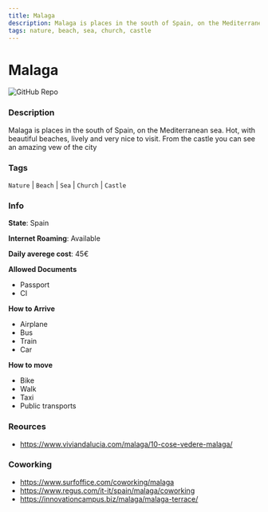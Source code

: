 ```yaml
---
title: Malaga
description: Malaga is places in the south of Spain, on the Mediterranean sea. Hot, with beautiful beaches, lively and very nice to visit. From the castle you can see an amazing vew of the city
tags: nature, beach, sea, church, castle
---
```

        

# Malaga

![GitHub Repo](https://img.shields.io/static/v1?label=category&message=digital-nomads&color=green)

### Description

Malaga is places in the south of Spain, on the Mediterranean sea. Hot, with beautiful beaches, lively and very nice to visit. From the castle you can see an amazing vew of the city

### Tags

`Nature` | `Beach` | `Sea` | `Church` | `Castle`

### Info

**State**: Spain

**Internet Roaming**: Available

**Daily averege cost**: 45€

**Allowed Documents**

- Passport
- CI

**How to Arrive**

- Airplane
- Bus
- Train
- Car

**How to move**

- Bike
- Walk
- Taxi
- Public transports

### Reources

- https://www.viviandalucia.com/malaga/10-cose-vedere-malaga/

### Coworking

- https://www.surfoffice.com/coworking/malaga
- https://www.regus.com/it-it/spain/malaga/coworking
- https://innovationcampus.biz/malaga/malaga-terrace/